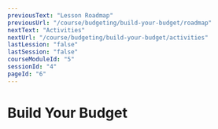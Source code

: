 ```yaml
---
previousText: "Lesson Roadmap"
previousUrl: "/course/budgeting/build-your-budget/roadmap"
nextText: "Activities"
nextUrl: "/course/budgeting/build-your-budget/activities"
lastLession: "false"
lastSession: "false"
courseModuleId: "5"
sessionId: "4"
pageId: "6"
---
```



# Build Your Budget

<sparkle-animation-player src="./animation/m3l2.js" composition="3FC01BEEAB397745AD18E137FCE8B315"></sparkle-animation-player>
